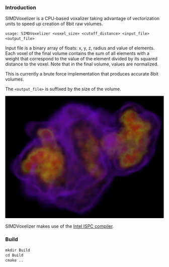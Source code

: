 ### Introduction
SIMDVoxelizer is a CPU-based voxalizer taking advantage of vectorization units to speed up creation
of 8bit raw volumes.

```
usage: SIMDVoxelizer <voxel_size> <cutoff_distance> <input_file> <output_file>
```

Input file is a binary array of floats: x, y, z, radius and value of elements. Each voxel of the
final volume contains the sum of all elements with a weight that correspond to the value of the
element divided by its squared distance to the voxel. Note that in the final volume, values are
normalized.

This is currently a brute force implementation that produces accurate 8bit volumes.

The `<output_file>` is suffixed by the size of the volume.

![Example](images/SIMDVoxelizer.png)

SIMDVoxelizer makes use of the [Intel ISPC compiler](https://ispc.github.io/).

### Build
```
mkdir Build
cd Build
cmake ..
```
